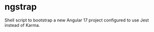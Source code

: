 # ngstrap
Shell script to bootstrap a new Angular 17 project configured to use Jest instead of Karma.
